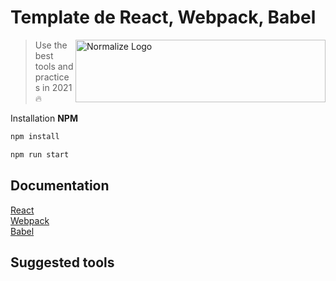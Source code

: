 # Template de React, Webpack, Babel
<img
  src="https://miro.medium.com/max/1838/1*rOMy957S7j5cD8wzAbHNYQ.png" alt="Normalize Logo"
  width="400" height="100" align="right">
> Use the best tools and practices in 2021 🔥

 Installation
**NPM**
```sh
npm install 
```
```sh
npm run start 
```

## Documentation
<div>
  <a href="https://es.reactjs.org/docs/getting-started.html" target="_blank" rel="nofollow">React</a>
</div>
<div>
  <a href="https://webpack.js.org/concepts/" target="_blank" rel="nofollow">Webpack</a>
</div>
<div>
  <a href="https://babeljs.io/docs/en/" target="_blank" rel="nofollow">Babel</a>
</div>


## Suggested tools

